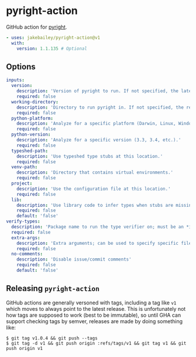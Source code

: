 # pyright-action

GitHub action for [pyright](https://github.com/microsoft/pyright).

```yml
- uses: jakebailey/pyright-action@v1
  with:
    version: 1.1.135 # Optional
```


## Options

```yml
inputs:
  version:
    description: 'Version of pyright to run. If not specified, the latest version will be used.'
    required: false
  working-directory:
    description: 'Directory to run pyright in. If not specified, the repo root will be used.'
    required: false
  python-platform:
    description: 'Analyze for a specific platform (Darwin, Linux, Windows).'
    required: false
  python-version:
    description: 'Analyze for a specific version (3.3, 3.4, etc.).'
    required: false
  typeshed-path:
    description: 'Use typeshed type stubs at this location.'
    required: false
  venv-path:
    description: 'Directory that contains virtual environments.'
    required: false
  project:
    description: 'Use the configuration file at this location.'
    required: false
  lib:
    description: 'Use library code to infer types when stubs are missing.'
    required: false
    default: 'false'
verify-types:
  description: 'Package name to run the type verifier on; must be an *installed* library. Any score under 100% will fail the build.'
  required: false
  extra-args:
    description: 'Extra arguments; can be used to specify specific files to check.'
    required: false
  no-comments:
    description: 'Disable issue/commit comments'
    required: false
    default: 'false'
```


## Releasing `pyright-action`

GitHub actions are generally versoned with tags, including a tag like `v1` which moves
to always point to the latest release. This is unfortunately not how tags are supposed
to work (best to be immutable), so until GHA can support checking tags by semver, releases
are made by doing something like:

```
$ git tag v1.0.4 && git push --tags
$ git tag -d v1 && git push origin :refs/tags/v1 && git tag v1 && git push origin v1
```
